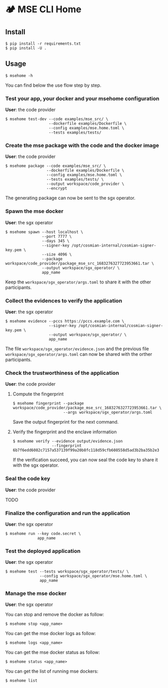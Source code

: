 # 🏕️ MSE CLI Home

## Install

```console
$ pip install -r requirements.txt
$ pip install -U .
```

## Usage

```console
$ msehome -h
```

You can find below the use flow step by step.

### Test your app, your docker and your msehome configuration

__User__: the code provider

```console
$ msehome test-dev --code examples/mse_src/ \
                   --dockerfile examples/Dockerfile \
                   --config examples/mse.home.toml \
                   --tests examples/tests/
```

### Create the mse package with the code and the docker image

__User__: the code provider

```console
$ msehome package --code examples/mse_src/ \
                  --dockerfile examples/Dockerfile \
                  --config examples/mse.home.toml \
                  --tests examples/tests/ \
                  --output workspace/code_provider \
                  --encrypt
```

The generating package can now be sent to the sgx operator.

### Spawn the mse docker

__User__: the sgx operator

```console
$ msehome spawn --host localhost \
                --port 7777 \
                --days 345 \
                --signer-key /opt/cosmian-internal/cosmian-signer-key.pem \
                --size 4096 \
                --package workspace/code_provider/package_mse_src_1683276327723953661.tar \
                --output workspace/sgx_operator/ \
                app_name
```

Keep the `workspace/sgx_operator/args.toml` to share it with the other participants. 

### Collect the evidences to verify the application

__User__: the sgx operator

```console
$ msehome evidence --pccs https://pccs.example.com \
                   --signer-key /opt/cosmian-internal/cosmian-signer-key.pem \
                   --output workspace/sgx_operator/ \
                   app_name
```

The file `workspace/sgx_operator/evidence.json` and the previous file `workspace/sgx_operator/args.toml` can now be shared with the orther participants.

### Check the trustworthiness of the application

__User__: the code provider


1. Compute the fingerprint

    ```console
    $ msehome fingerprint --package workspace/code_provider/package_mse_src_1683276327723953661.tar \
                          --args workspace/sgx_operator/args.toml
    ```

    Save the output fingerprint for the next command. 

2. Verify the fingerprint and the enclave information

    ```console
    $ msehome verify --evidence output/evidence.json
                     --fingerprint 6b7f6edd6082c7157a537139f99a20b8fc118d59cfb608558d5ad3b2ba35b2e3
    ```

    If the verification succeed, you can now seal the code key to share it with the sgx operator.

### Seal the code key

__User__: the code provider

TODO

### Finalize the configuration and run the application

__User__: the sgx operator

```console
$ msehome run --key code.secret \
              app_name
```

### Test the deployed application

__User__: the sgx operator

```console
$ msehome test --tests workspace/sgx_operator/tests/ \
               --config workspace/sgx_operator/mse.home.toml \
               app_name
```

### Manage the mse docker

__User__: the sgx operator

You can stop and remove the docker as follow:

```console
$ msehome stop <app_name>
```

You can get the mse docker logs as follow:

```console
$ msehome logs <app_name>
```

You can get the mse docker status as follow:

```console
$ msehome status <app_name>
```

You can get the list of running mse dockers:

```console
$ msehome list
```